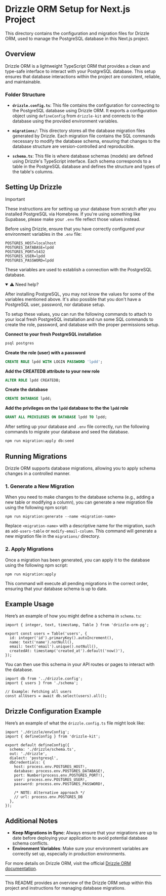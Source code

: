 # Drizzle ORM Setup for Next.js Project

This directory contains the configuration and migration files for Drizzle ORM, used to manage the PostgreSQL database in this Next.js project.

## Overview

Drizzle ORM is a lightweight TypeScript ORM that provides a clean and type-safe interface to interact with your PostgreSQL database. This setup ensures that database interactions within the project are consistent, reliable, and maintainable.

### Folder Structure

- **`drizzle.config.ts`**: This file contains the configuration for connecting to the PostgreSQL database using Drizzle ORM. It exports a configuration object using `defineConfig` from `drizzle-kit` and connects to the database using the provided environment variables.

- **`migrations/`**: This directory stores all the database migration files generated by Drizzle. Each migration file contains the SQL commands necessary to modify the database schema, ensuring that changes to the database structure are version-controlled and reproducible.

- **`schema.ts`**: This file is where database schemas (models) are defined using Drizzle's TypeScript interface. Each schema corresponds to a table in the PostgreSQL database and defines the structure and types of the table's columns.

## Setting Up Drizzle

> [!IMPORTANT]
> These instructions are for setting up your database from scratch after you
> installed PostgreSQL via Homebrew. If you're using something like Supabase,
> please make your `.env` file reflect those values instead.

Before using Drizzle, ensure that you have correctly configured your environment
variables in the `.env` file:

```
POSTGRES_HOST=localhost
POSTGRES_DATABASE=lpdd
POSTGRES_PORT=5432
POSTGRES_USER=lpdd
POSTGRES_PASSWORD=lpdd
```

These variables are used to establish a connection with the PostgreSQL database.

<details open>
<summary>⚠️  Need help?</summary>

After installing PostgreSQL, you may not know the values for some of the
variables mentioned above. It's also possible that you don't have a PostgreSQL
user, password, nor database setup.

To setup these values, you can run the following commands to attach to your
local fresh PostgreSQL installation and run some SQL commands to create the
role, password, and database with the proper permissions setup.

**Connect to your fresh PostgreSQL installation**

```sh
psql postgres
```

**Create the role (user) with a password**

```sql
CREATE ROLE lpdd WITH LOGIN PASSWORD 'lpdd';
```

**Add the CREATEDB attribute to your new role**

```sql
ALTER ROLE lpdd CREATEDB;
```

**Create the database**

```sql
CREATE DATABASE lpdd;
```

**Add the privileges on the `lpdd` database to the the `lpdd` role**

```sql
GRANT ALL PRIVILEGES ON DATABASE lpdd TO lpdd;
```

</details>

After setting up your database and `.env` file correctly, run the following
commands to migrate your database and seed the database.

```sh
npm run migration:apply db:seed
```

## Running Migrations

Drizzle ORM supports database migrations, allowing you to apply schema changes in a controlled manner.

### 1. Generate a New Migration

When you need to make changes to the database schema (e.g., adding a new table or modifying a column), you can generate a new migration file using the following npm script:

```
npm run migration:generate --name <migration-name>
```

Replace `<migration-name>` with a descriptive name for the migration, such as `add-users-table` or `modify-email-column`. This command will generate a new migration file in the `migrations/` directory.

### 2. Apply Migrations

Once a migration has been generated, you can apply it to the database using the following npm script:

```
npm run migration:apply
```

This command will execute all pending migrations in the correct order, ensuring that your database schema is up to date.

## Example Usage

Here’s an example of how you might define a schema in `schema.ts`:

```
import { integer, text, timestamp, Table } from 'drizzle-orm-pg';

export const users = Table('users', {
  id: integer('id').primaryKey().autoIncrement(),
  name: text('name').notNull(),
  email: text('email').unique().notNull(),
  createdAt: timestamp('created_at').default('now()'),
});
```

You can then use this schema in your API routes or pages to interact with the database.

```
import db from '../drizzle.config';
import { users } from './schema';

// Example: Fetching all users
const allUsers = await db.select(users).all();
```

## Drizzle Configuration Example

Here’s an example of what the `drizzle.config.ts` file might look like:

```
import './drizzle/envConfig';
import { defineConfig } from 'drizzle-kit';

export default defineConfig({
  schema: './drizzle/schema.ts',
  out: './drizzle',
  dialect: 'postgresql',
  dbCredentials: {
    host: process.env.POSTGRES_HOST!,
    database: process.env.POSTGRES_DATABASE!,
    port: Number(process.env.POSTGRES_PORT!),
    user: process.env.POSTGRES_USER!,
    password: process.env.POSTGRES_PASSWORD!,

    /* NOTE: Alternative approach */
    // url: process.env.POSTGRES_DB
  },
});

```

## Additional Notes

- **Keep Migrations in Sync**: Always ensure that your migrations are up to date before deploying your application to avoid potential database schema conflicts.
- **Environment Variables**: Make sure your environment variables are correctly set up, especially in production environments.

For more details on Drizzle ORM, visit the official [Drizzle ORM documentation](https://drizzle.team/).

---

This README provides an overview of the Drizzle ORM setup within this project and instructions for managing database migrations.
